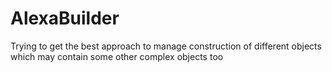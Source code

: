 # AlexaBuilder
Trying to get the best approach to manage construction of different objects which may contain some other complex objects too
